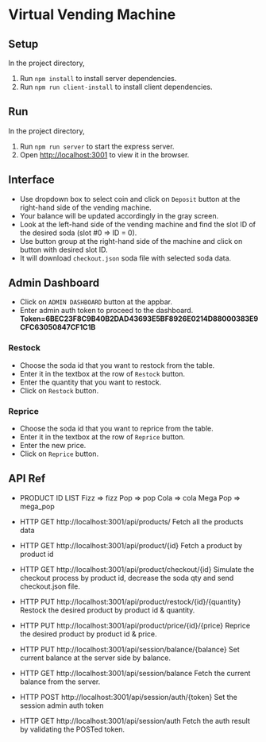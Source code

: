 # Virtual Vending Machine

## Setup

In the project directory,

1. Run `npm install` to install server dependencies.
2. Run `npm run client-install` to install client dependencies.

## Run

In the project directory,

1. Run `npm run server` to start the express server.
2. Open [http://localhost:3001](http://localhost:3001) to view it in the browser.

## Interface

- Use dropdown box to select coin and click on `Deposit` button at the right-hand side of the vending machine.
- Your balance will be updated accordingly in the gray screen.
- Look at the left-hand side of the vending machine and find the slot ID of the desired soda (slot #0 => ID = 0).
- Use button group at the right-hand side of the machine and click on button with desired slot ID.
- It will download `checkout.json` soda file with selected soda data.

## Admin Dashboard

- Click on `ADMIN DASHBOARD` button at the appbar.
- Enter admin auth token to proceed to the dashboard.
  **Token=6BEC23F8C9B40B2DAD43693E5BF8926E0214D88000383E9CFC63050847CF1C1B**

### Restock

- Choose the soda id that you want to restock from the table.
- Enter it in the textbox at the row of `Restock` button.
- Enter the quantity that you want to restock.
- Click on `Restock` button.

### Reprice

- Choose the soda id that you want to reprice from the table.
- Enter it in the textbox at the row of `Reprice` button.
- Enter the new price.
- Click on `Reprice` button.

## API Ref

- PRODUCT ID LIST
  Fizz => fizz
  Pop => pop
  Cola => cola
  Mega Pop => mega_pop

- HTTP GET http://localhost:3001/api/products/
  Fetch all the products data

- HTTP GET http://localhost:3001/api/product/{id}
  Fetch a product by product id

- HTTP GET http://localhost:3001/api/product/checkout/{id}
  Simulate the checkout process by product id, decrease the soda qty and send checkout.json file.

- HTTP PUT http://localhost:3001/api/product/restock/{id}/{quantity}
  Restock the desired product by product id & quantity.

- HTTP PUT http://localhost:3001/api/product/price/{id}/{price}
  Reprice the desired product by product id & price.

- HTTP PUT http://localhost:3001/api/session/balance/{balance}
  Set current balance at the server side by balance.

- HTTP GET http://localhost:3001/api/session/balance
  Fetch the current balance from the server.

- HTTP POST http://localhost:3001/api/session/auth/{token}
  Set the session admin auth token

- HTTP GET http://localhost:3001/api/session/auth
  Fetch the auth result by validating the POSTed token.
